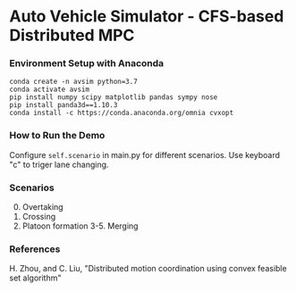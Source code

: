 Auto Vehicle Simulator - CFS-based Distributed MPC
===

### Environment Setup with Anaconda
```
conda create -n avsim python=3.7
conda activate avsim
pip install numpy scipy matplotlib pandas sympy nose
pip install panda3d==1.10.3
conda install -c https://conda.anaconda.org/omnia cvxopt
```

### How to Run the Demo
Configure `self.scenario` in main.py for different scenarios. Use keyboard "c" to triger lane changing.

### Scenarios
0. Overtaking
1. Crossing
2. Platoon formation
3-5. Merging

### References
H. Zhou, and C. Liu,  "Distributed motion coordination using convex feasible set algorithm"